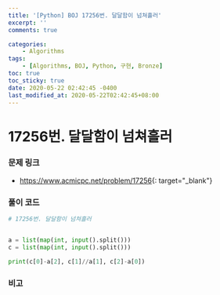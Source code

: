 ```yaml
---
title: '[Python] BOJ 17256번. 달달함이 넘쳐흘러'
excerpt: ''
comments: true

categories:
    - Algorithms
tags:
    - [Algorithms, BOJ, Python, 구현, Bronze]
toc: true
toc_sticky: true
date: 2020-05-22 02:42:45 -0400
last_modified_at: 2020-05-22T02:42:45+08:00
---
```


# 17256번. 달달함이 넘쳐흘러

### 문제 링크

-   <https://www.acmicpc.net/problem/17256>{: target="\_blank"}

### 풀이 코드

```python
# 17256번. 달달함이 넘쳐흘러


a = list(map(int, input().split()))
c = list(map(int, input().split()))

print(c[0]-a[2], c[1]//a[1], c[2]-a[0])
```

### 비고
